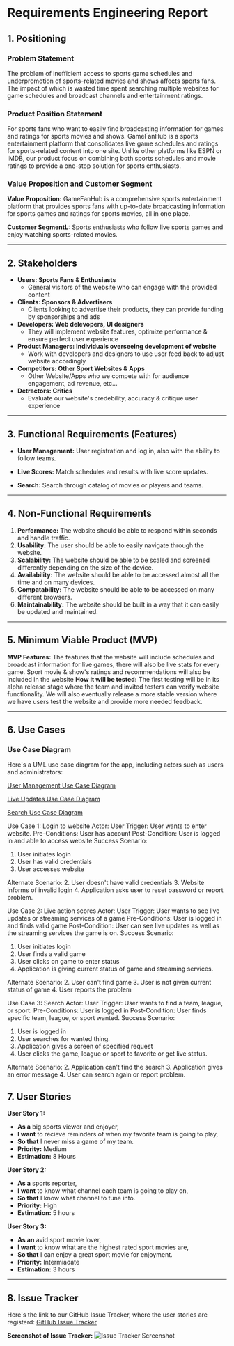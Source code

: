 # Requirements Engineering Report

## 1. Positioning

### **Problem Statement**
The problem of inefficient access to sports game schedules and underpromotion of sports-related movies and shows affects sports fans. The impact of which is wasted time spent searching multiple websites for game schedules and broadcast channels and entertainment ratings.

### **Product Position Statement**
For sports fans who want to easily find broadcasting information for games and ratings for sports movies and shows. GameFanHub is a sports entertainment platform that consolidates live game schedules and ratings for sports-related content into one site. Unlike other platforms like ESPN or IMDB, our product focus on combining both sports schedules and movie ratings to provide a one-stop solution for sports enthusiasts. 

### **Value Proposition and Customer Segment**
**Value Proposition:** GameFanHub is a comprehensive sports entertainment platform that provides sports fans with up-to-date broadcasting information for sports games and ratings for sports movies, all in one place. 

**Customer SegmentL:** Sports enthusiasts who follow live sports games and enjoy watching sports-related movies. 

---

## 2. Stakeholders 

- **Users: Sports Fans & Enthusiasts**
	- General visitors of the website who can engage with the provided content
- **Clients: Sponsors & Advertisers**
	- Clients looking to advertise their products, they can provide funding by sponsorships and ads
- **Developers: Web delevopers, UI designers**
	- They will implement website features, optimize performance & ensure perfect user experience
- **Product Managers: Individuals overseeing development of website**
	- Work with developers and designers to use user feed back to adjust website accordingly
- **Competitors: Other Sport Websites & Apps**
	- Other Website/Apps who we compete with for audience engagement, ad revenue, etc...
- **Detractors: Critics**
	- Evaluate our website's credebility, accuracy & critique user experience

---

## 3. Functional Requirements (Features)

- **User Management:** User registration and log in, also with the ability to follow teams. 

- **Live Scores:** Match schedules and results with live score updates.

- **Search:** Search through catalog of movies or players and teams.

---

## 4. Non-Functional Requirements

1. **Performance:** The website should be able to respond within seconds and handle traffic. 
2. **Usability:** The user should be able to easily navigate through the website. 
3. **Scalability:** The website should be able to be scaled and screened differently depending on the size of the device. 
4. **Availability:** The website should be able to be accessed almost all the time and on many devices. 
5. **Compatability:** The website should be able to be accessed on many different browsers. 
6. **Maintainability:** The website should be built in a way that it can easily be updated and maintained. 

---

## 5. Minimum Viable Product (MVP)

**MVP Features:**
	The features that the website will include schedules and broadcast information for live games, there will
		also be live stats for every game. Sport movie & show's ratings and recommendations will also be
		included in the website
**How it will be tested:**
	The first testing will be in its alpha release stage where the team and invited testers can verify website 
		functionality. We will also eventually release a more stable version where we have users test the
		website and provide more needed feedback.

---

## 6. Use Cases

### **Use Case Diagram**
Here's a UML use case diagram for the app, including actors such as users and administrators:

[User Management Use Case Diagram](https://viewer.diagrams.net/?tags=%7B%7D&lightbox=1&highlight=0000ff&layers=1&nav=1&title=User_management_use_diagram.drawio#R%3Cmxfile%3E%3Cdiagram%20name%3D%22Page-1%22%20id%3D%22nSH26IJ_xO6ZalEJEs42%22%3E7Vpbc6M2FP41nj6tByHA9mOu2203M5mmO9t9lEEGbQTyCDm2%2B%2BsrgQAh8GUTX5KOPZNYOkhcvnO%2Bc8MDeJOuPnM0Tx5YhOnAdaLVAN4OXBe4QSC%2FlGRdSkYOKAUxJ5Fe1AieyL9YCx0tXZAI562FgjEqyLwtDFmW4VC0ZIhztmwvmzHavuocxbgjeAoR7Uq%2Fk0gkpXTsO438d0zipLoycPSRFFWLtSBPUMSWhgjeDeANZ0yUo3R1g6kCr8Kl3He%2F4Wh9YxxnYp8NwR8P98SZf5rE7v3q9vufVz9z%2F5NbnuUF0YV%2BYH2zYl0hwNkii7A6iTOA18uECPw0R6E6upQ6l7JEpFTOgBxyJpAgLJPTiVrevUl93y%2BYC7wyRPqmP2OWYsHXckl1tEJ0XdkUGLp%2BKVo2KvEm4%2BFIixNDI3DUyJE2hri%2BSIOXHGjIfgE%2BMO7BL6Dy0tdTOYjV4FuOuVzygDJpK6nCQa%2BQV6wXdVCX4Ig2tIiSWOEaylPIM8JrBSGRlnqlD6QkitT2Xh21tXgAtUAwGcJxSzOVpRtaCZwejTjH0sako40SfAtbycS5Gi5SehUKZmL5FU0xfWQ50UY8ZUKwtAdswSzLZwtBSYZvaj90IJzHbeuXDrQDMuwBOTgWyJWSDZD%2FxihVFo7T6UdH25%2BMhv47Axx0AP%2BSzql2JQ6Sf4vSxVAWk6yKabYa5JVkzNzkHgxoD4CiByyXDboYTk6KIdwd53AWXamEQc4ylmE7rpnuE6%2BI%2BEcfUeMfxvh2ZSy6XVeTTD6G2uKo2KXnP4o5qKbNzmLW2vqIOZFQKL%2B%2F3dRztuAh3sOcBOIxFtsWamXgqJUhdZVuKNXvUWol45jK1OClnVf1aVpf4ZGRwsArZrptm%2FLsMFI%2Bud5l5kH2iUbtE8GxdaISmc6JCsOrH%2FsNtuh1bPGWLTPKUKRuYj5X%2FzM1DjlGAhdT9S8MpRGKsxIbWNGozs0MG6jJbhrB6GjM9o%2FCbOc1zG4T%2B8S09vakdZUkXWh9YFoHHUP8quPxkkggDQI7JJsxnpaF0lnpPLGSS9hDZ%2BekgbqvoHoDnWtytmOuv4ucPQHeGULrs90vyMnh6F2xdnfUDt4VvYHNStty9qW3a%2FkJCE5M725tebeaU8ZVfBYJrkL3GdkMLYhqHbbY3NMi8Y%2FFZthNdToIGRhQVQ5eo%2FA5Llh8w6iqFuUiOCs%2Bckku1Sws9heye6JurWBZMdedxKCgdu0vQorynISlUG8p8%2B%2FI2PATC7HWc7QQTNWbXCQsZpmsWZmqRYtdueDsuW4LKkmE8qRwPmoyY1l1G8Db7JrA61yT03JN%2FlZf9Ia04ph%2Bp685FBworbAqUM%2F7oGkF7Oa3X2ZKc4swxHk%2BW9Cm8LeY9e5biK6dfpy7gQh7cjiMXpRzn2EcTaVrUkOmmi3LBBWpXJ79pr6XjD%2BTLD5rALDxhH3pHOgJAEdL5%2BDoEgB2BgBnGARmDABDx4OvqR7r0CAzVbcVHpxgdMJktaLRJWicK2h0q6hv2f8iYoANVcC5IkZlIRcHt83BtbzbvvntEIJRy4mB4hqncmLe3n3yixM7ihOrFGBQ6y%2BcY1HoM89lwhWdNdva2No4W%2FPMc3c7oze%2B5dpVaW5quPW1zk7XHN8%2FIbm88zoOl7vvX2WUUcVUUUQ1xdVHS0g83wK254XYaROSbsvtnqzUY3I2pTjNB%2BXPBdQ3KpqXCXo5d%2BEKR3bMan6zZXpTtwdJ25IPh%2BSB3yxuek%2B4u%2BO3vdbzTfd8pDagt%2B%2FbxYsD%2FVUHKqfNb0DL5c0vaeHdfw%3D%3D%3C%2Fdiagram%3E%3C%2Fmxfile%3E)

[Live Updates Use Case Diagram](https://viewer.diagrams.net/?tags=%7B%7D&lightbox=1&highlight=0000ff&layers=1&nav=1&title=Live_scores_user_diagram.drawio#R%3Cmxfile%3E%3Cdiagram%20name%3D%22Page-1%22%20id%3D%22FOc_6rwXtLpMugX8zgY5%22%3E3VpbU9s4FP41mX0qY9nxJY%2BQAtsZ2GHK7rQ8CluxtdhWVpZJwq%2FfI1lObMlAmiYkLQ8gHcmy%2FZ3vXM3ImxbLa47n2S1LSD5ynWQ58j6PXBe5QQB%2FpGTVSEIHNYKU00Rv2gju6QvRQkdLa5qQqrdRMJYLOu8LY1aWJBY9GeacLfrbZizv33WOU2IJ7mOc29JvNBFZI418ZyP%2Fk9A0a%2B%2BMHL1S4HazFlQZTtiiI%2FIuR96UMyaaUbGcklyC1%2BLSXHf1yur6wTgpxTYXfPVekvr2SyrOU%2B%2BBz64vX1bXn%2FQpzziv9QuP3CCH8y4eYZDKQSuYMbgPvIZYaWyC%2F2rWLnyqlObOYQOK5svmMr3eHnRDnwms38eMg0b1qfC8zcH9m4G48wBu776uIEspz0SRgwDBEOc0LWEcAxaEg%2BCZcEFBi%2Bd6oaBJIi%2B%2FWGRUkPs5juVZC%2BAsyDiry4RImJz17bq4tiDBmWTZEWmcrwkriOAr2KJXvUjrXJMeeXq%2B2FBookVZhz1jLcOatOn65I1eYaBV%2BwNqdgfUbIDaB2EIpg7enAksKJPITvaEGfKiM%2BT1YQvQWRRZyPkT7yz0bfQCzz8QfJ4F3z8V0MyEECx8Lod1kZ%2FHgnV5eIMfSX7HKqpRe2RCsGKAqIIZULNa5LQk07V%2F2xdH%2BxQdh%2BGZb0HtDZA0OBRJxxbKfxNcgOSWFI%2B%2FOtzhxMB7YruED0Xbt9C%2BYSktLZThKIi1r7nODnJ7AGkd9TVIrmODFA6A5B8KpPB9v0nK5FzmGTArWUlMP9l1qmRJxXc5BktrZg%2Bdlc%2FL7mTVmdwRTuF9ZGBrZCW82%2Ffu5GFzqpxujlKz9qxXNVSxmsfkfQcoME%2BJeJ9UJOklVba%2Bu978DX1ykkOYee6nYkNK1ne4Y1TlKMt%2BOG1NzqRJ89r6om7mZJxjmq5jnNPAYp2jGLd%2B6d1JGFkk%2FIsJmUmJTP6u5zEraJnKZBkXMrOCLJevlxeEPB3VqH3fMGpkGzVyB1gQHcqqJxagX4p5TgqilB5DDaOqDEXAGeSq2RrMSueuUymhRTusIBvSQwLAyJevCFQkyXGBN0P8EPBDMWdyKODbB%2BggP81pDPx0IEy3IEsWtwqQ7sZ18qZyqOcJFg3BOSuaB5QEVzdW2yuitCQ4JA6NSUCe9kxjedEJxbVBTQQfaQJoqPD7%2BciGunHtzDN%2BfqNA1yrwRCIdMkzdN01421CHjMrVN0vSA8c6tEWl%2BtO89N8m4iukG2LzGxxUM5PQuxNzsiUxxyfFy9DZEy9D%2F8i8tFsAx%2BPlxv899Kj3IUSMfgsijr09EdEzQ%2FShiWjX7RYRO7TLZSPkAsdPqSLglOWyTwKbvJn6gS2QvHJhEFfJrqh8NEUXNdfN%2BUBxak31OMdVReNGqC9Bzaxzwb9EiJWe4xpyNe%2BCcZGxlJU4v2GyC6OugtSNPa077VKS4CpTdoN0q1mfgsa2VQ16brRrsnCQJGAoywv2w3Gzpeeb1NyW455hLMEHF7wosDj%2BlcyBL1JPnD1CqWY73w9M51H4CtBHq2iR3ai6bqooWpV%2FCFU75QwnTU00w5UUkZLVqaxtVbdguGhyACf5YpzJBQPzk%2F8OY1mEO6CoaEBRZnTYn6LsZs7J5BHvllV7ziRaM%2F%2FFUomxQarQTEW3dbNjo9YKzOT40G7W7oNNM6K6MWsvC2BJx2u3T07e9seBYfve0AeuoXB8MON37abLFV324MayZ%2Bik3X5X66BLJugM8FSftHTDrGJ53cyP2Wc0ultBcOxw2DrVfXnZnfLKQW%2B5%2BQQURH2n7QTRD%2FfHdve9W%2Be4p%2BV7A%2BNTTOju6HtD49tQEO7L98J08z89zfbNf0Z5l%2F8D%3C%2Fdiagram%3E%3C%2Fmxfile%3E)

[Search Use Case Diagram](https://viewer.diagrams.net/?tags=%7B%7D&lightbox=1&highlight=0000ff&layers=1&nav=1&title=Search_use_diagram.drawio#R%3Cmxfile%3E%3Cdiagram%20name%3D%22Page-1%22%20id%3D%22zepeILybfBT9GAI3eL52%22%3E7Vtbc5s4FP41fqyHO%2FZj4sTdzqSznaadbR9lkLE2gFwhYnt%2F%2FUogYSHh2HWxqWfXDyk6iAN856bziY7cWbZ9T8B69RHHMB05VrwduQ8jx7En1pT9wyU7IbEsu5YkBMVCthc8o3%2BgnCikJYph0ZpIMU4pWreFEc5zGNGWDBCCN%2B1pS5y277oGCTQEzxFITelfKKarWjrxrb38D4iSlbwze8H6TAbkZCEoViDGG0XkPo7cGcGY1kfZdgZTjp7Epb5ufuBs82AE5vSUC5L5%2FZfp6%2Bc%2FC%2Fq4ix6eX%2FIfX9%2B%2FE1peQVqKFx45Qcr03S%2FYQcIPpGCJ2X3Ya9CdwCb4UWJ54l1RWe6OTbC99ba%2BTJyXip4hINGKzXhAICEgk4rZI9e62%2FdjYuUZnNatHQq3XL6iWcoENjsEKUpydhwxOCBhgldIKGKGvBMnMhTH%2FPL7zQpR%2BLwGEde1YX7LZASXeQw5UlZzO64Abg%2BibTc2ZN4PcQYp2bEp4gLPFpcIxw%2BFF2z2ThQI0UrxH1fIgHDbpFG8tyw7EMb9CUO7HYbWMG1j0IWSAjfBFFCEObDTniCbhmPHb4Fm%2B3YjUoGbhGPfxC5o4r5v8DwDvK8F8zEdQBbha35YZuldRLHqhE9gAdNPuEACswWmFGcdXkqxBjQuaYpyOGvyW09oS%2B8TUPuO6aBuh4MGl3JQ38D4C%2BQ5wvoIs8Wtgx1ONbTtYGz69VXxDgy8n3CCcgNnporV2kN5U8GuB5gaBGT8d2RN2%2BlAaXIplMLjaRPm8R1faLBRjnOop0k1pzIYyO4bH4yt0JOC75UgdKZS8LBV5z%2Fs1NEnSBB7NV7hauEW0VqjL0bflTN7TXywUwa6nvq1YGyshjTbsVfHJYng8WxJAUkgPeaBpi8otvY7TC1lBKasAL22H7fL%2FuIOnzCq1i%2FSN622q3mW5kL1a4qr1GWVrshvK3J9TVGNg6Gocsfmtc%2F30InhobMURS9MxHIfs5ZcdC0A4Q%2BVx%2BxvijGfUK65maosO08hSJgCZ16sMaG%2FVRZoTDNYFpheKAu0M4B%2FLP5FqNtqoI9d7XcLkT8ZNPK1gPX1Entq5DuWXtSvG%2FnydopbzsErJiw%2Bzbi2MA%2F%2FSKQGijncgFaZIQEZHDTg3VAD0u0I%2BK7F0cUC3jb74g%2FZOoUZrBwgwjGUKKI8SstYIl40kBcyl7IDa1mhv1nBXBoBxlLBgqA8kQPKXo%2BMBC0xpE18fSnmddjE67BJk5n7N4pzPA0rIKS8C7gH0UtSpd8ZTnmTwCa5y%2BrHphQsQqmWtivZHPFHq9JjNRa8VFDl5CbRRykoChTVQnGJXY%2BUC%2F6GlO7EGJTMyqzNIHSFE5yzVgXzFqS6qqAEvzQkE5fEoFhVVcMWLIvQYnuHa4qt1hT7xIpijU5dOvZYLGT66qFadDEpQT%2FVwtOTvO7ep1YLT2u4Pb3sXLpamAzQh6W6QER1oir5CvHW2DY3aBNH3sTMVlel22yTzmjozxzT20W6IeZlPAyOtElk%2FF8V9KrA2oSwVRms8TS8Gt%2FQZ9EIb6FoOHqLoXMCpxYNV4s2b3rlomHyX59hTRBYa4IXbEU86Cq12VwT%2BASuNbaUn2OuWa9KHDhmi2bi9RPMQScD4L8ZfEoO8NsZ4Cjf0BX%2FQ8SyfzSWL0gXeLLASBeb%2BucuADVFnqbowrHsmD3tU80DAlrBJJrVW1uR%2BPreit%2BxY3jNFYmM8b7pwvNaO76BqmYL%2B%2B1scVmC0D8x4u0DJr9OyAd6q6YTe6eGfKiVb%2FfKPZ%2FT0fMdoLFeIOS7AUtBIPJesNo%2FAFHEvHHYDQHf0%2BzRsVd95bpufhFgIPSfbzraDccZVNTbqarHtCTj5HhesroddRguKgjPzEs6FxVceefCeYMdkRnoBrkRz9dYqKE%2F%2BnJO4EZ%2BeSVy%2BsZli2b%2BrTYuT12X1IlisFZEj%2F9zdy49f%2BD4N2mFOdqqnIL4UCHhYPEPFWJAm6VK2fXt3ZDrkXDwDxQc8yuQXgK9H85g34sEkzZ1YU2CIcPeuQkGItRIrvBcNjEMD%2FjtL4c9G%2B4%2FZK%2Bn7%2F8%2FgPv4Lw%3D%3D%3C%2Fdiagram%3E%3C%2Fmxfile%3E)

Use Case 1: Login to website
Actor: User
Trigger: User wants to enter website.
Pre-Conditions: User has account
Post-Condition: User is logged in and able to access website
Success Scenario: 
1. User initiates login
2. User has valid credentials
3. User accesses website

Alternate Scenario:
2. User doesn't have valid credentials
3. Website informs of invalid login
4. Application asks user to reset password or report problem.

Use Case 2: Live action scores
Actor: User
Trigger: User wants to see live updates or streaming services of a game
Pre-Conditions: User is logged in and finds valid game
Post-Condition: User can see live updates as well as the streaming services the game is on.
Success Scenario:
1. User initiates login
2. User finds a valid game
3. User clicks on game to enter status
4. Application is giving current status of game and streaming services. 

Alternate Scenario:
2. User can't find game
3. User is not given current status of game
4. User reports the problem

Use Case 3: Search 
Actor: User
Trigger: User wants to find a team, league, or sport.
Pre-Conditions: User is logged in
Post-Condition: User finds specific team, league, or sport wanted. 
Success Scenario:
1. User is logged in
2. User searches for wanted thing. 
3. Application gives a screen of specified request
4. User clicks the game, league or sport to favorite or get live status.

Alternate Scenario:
2. Application can't find the search
3. Application gives an error message 
4. User can search again or report problem. 

## 7. User Stories

**User Story 1:**
- **As a** big sports viewer and enjoyer,
- **I want** to recieve reminders of when my favorite team is going to play,
- **So that** I never miss a game of my team.
- **Priority:** Medium
- **Estimation:** 8 Hours

**User Story 2:**
- **As a** sports reporter,
- **I want** to know what channel each team is going to play on,
- **So that** I know what channel to tune into.
- **Priority:** High
- **Estimation:** 5 hours

**User Story 3:**
- **As an** avid sport movie lover,
- **I want** to know what are the highest rated sport movies are,
- **So that** I can enjoy a great sport movie for enjoyment.
- **Priority:** Intermiadate
- **Estimation:** 3 hours


---

## 8. Issue Tracker

Here's the link to our GitHub Issue Tracker, where the user stories are registerd:
[GitHub Issue Tracker](link_to_issue_tracker)

**Screenshot of Issue Tracker:**
![Issue Tracker Screenshot](link_to_screenshot)
